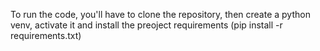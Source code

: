 To run the code, you'll have to clone the repository, then create a python venv, activate it and install the preoject requirements (pip install -r requirements.txt)
